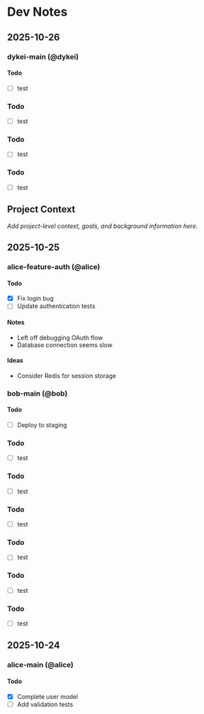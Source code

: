 # Dev Notes

## 2025-10-26

### dykei-main (@dykei)
#### Todo
- [ ] test


### Todo
- [ ] test

### Todo
- [ ] test

### Todo
- [ ] test

## Project Context

*Add project-level context, goals, and background information here.*

## 2025-10-25

### alice-feature-auth (@alice)
#### Todo
- [x] Fix login bug
- [ ] Update authentication tests

#### Notes
- Left off debugging OAuth flow
- Database connection seems slow

#### Ideas
- Consider Redis for session storage

### bob-main (@bob)
#### Todo
- [ ] Deploy to staging

### Todo
- [ ] test

### Todo
- [ ] test

### Todo
- [ ] test

### Todo
- [ ] test

### Todo
- [ ] test

### Todo
- [ ] test

## 2025-10-24

### alice-main (@alice)
#### Todo
- [x] Complete user model
- [ ] Add validation tests
